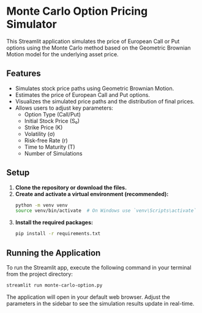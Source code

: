 # Monte Carlo Option Pricing Simulator

This Streamlit application simulates the price of European Call or Put options using the Monte Carlo method based on the Geometric Brownian Motion model for the underlying asset price.

## Features

- Simulates stock price paths using Geometric Brownian Motion.
- Estimates the price of European Call and Put options.
- Visualizes the simulated price paths and the distribution of final prices.
- Allows users to adjust key parameters:
    - Option Type (Call/Put)
    - Initial Stock Price (S₀)
    - Strike Price (K)
    - Volatility (σ)
    - Risk-free Rate (r)
    - Time to Maturity (T)
    - Number of Simulations

## Setup

1.  **Clone the repository or download the files.**
2.  **Create and activate a virtual environment (recommended):**
    ```bash
    python -m venv venv
    source venv/bin/activate  # On Windows use `venv\Scripts\activate`
    ```
3.  **Install the required packages:**
    ```bash
    pip install -r requirements.txt
    ```

## Running the Application

To run the Streamlit app, execute the following command in your terminal from the project directory:

```bash
streamlit run monte-carlo-option.py
```

The application will open in your default web browser. Adjust the parameters in the sidebar to see the simulation results update in real-time.
